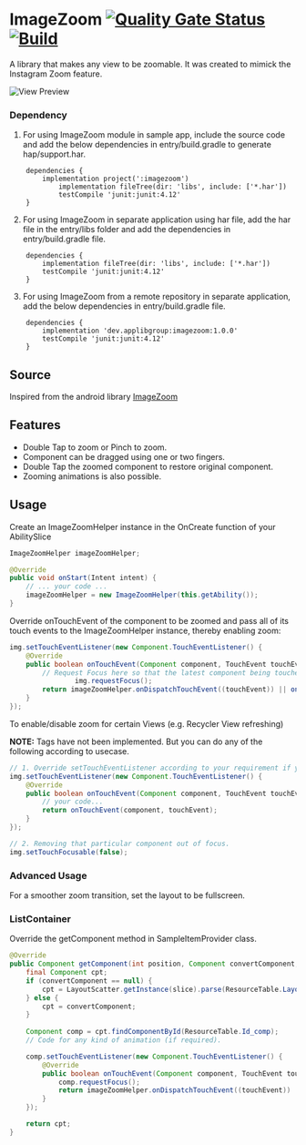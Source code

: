 # ImageZoom [![Quality Gate Status](https://sonarcloud.io/api/project_badges/measure?project=applibgroup_Imagezoom&metric=alert_status)](https://sonarcloud.io/dashboard?id=applibgroup_Imagezoom) [![Build](https://github.com/applibgroup/Imagezoom/actions/workflows/main.yml/badge.svg)](https://github.com/applibgroup/Imagezoom/actions/workflows/main.yml)
A library that makes any view to be zoomable.
It was created to mimick the Instagram Zoom feature.

![View Preview](https://github.com/applibgroup/Imagezoom/blob/master/Demo.gif?raw=true)

### Dependency
1. For using ImageZoom module in sample app, include the source code and add the below dependencies in entry/build.gradle to generate hap/support.har.
```
	dependencies {
		implementation project(':imagezoom')
        	implementation fileTree(dir: 'libs', include: ['*.har'])
        	testCompile 'junit:junit:4.12'
	}
```
2. For using ImageZoom in separate application using har file, add the har file in the entry/libs folder and add the dependencies in entry/build.gradle file.
```
	dependencies {
		implementation fileTree(dir: 'libs', include: ['*.har'])
		testCompile 'junit:junit:4.12'
	}

```
3. For using ImageZoom from a remote repository in separate application, add the below dependencies in entry/build.gradle file.
```
	dependencies {
		implementation 'dev.applibgroup:imagezoom:1.0.0'
		testCompile 'junit:junit:4.12'
	}
```
## Source
Inspired from the android library [ImageZoom](https://github.com/okaybroda/ImageZoom)
## Features
* Double Tap to zoom or Pinch to zoom.
* Component can be dragged using one or two fingers.
* Double Tap the zoomed component to restore original component.
* Zooming animations is also possible.

## Usage
Create an ImageZoomHelper instance in the OnCreate function of your AbilitySlice
```java
ImageZoomHelper imageZoomHelper;

@Override
public void onStart(Intent intent) {
	// ... your code ...
	imageZoomHelper = new ImageZoomHelper(this.getAbility());
}
```
Override onTouchEvent of the component to be zoomed and pass all of its touch events to the ImageZoomHelper instance, thereby enabling zoom:
```java
img.setTouchEventListener(new Component.TouchEventListener() {
	@Override
	public boolean onTouchEvent(Component component, TouchEvent touchEvent) {
		// Request Focus here so that the latest component being touched is having the focus
                img.requestFocus();
		return imageZoomHelper.onDispatchTouchEvent((touchEvent)) || onTouchEvent(component, touchEvent);
	}
});
```
To enable/disable zoom for certain Views (e.g. Recycler View refreshing)

**NOTE:** Tags have not been implemented. But you can do any of the following according to usecase.

```java
// 1. Override setTouchEventListener according to your requirement if you want to disable zoom.
img.setTouchEventListener(new Component.TouchEventListener() {
	@Override
	public boolean onTouchEvent(Component component, TouchEvent touchEvent) {
		// your code...
		return onTouchEvent(component, touchEvent);
	}
});

// 2. Removing that particular component out of focus.
img.setTouchFocusable(false);
```
### Advanced Usage
For a smoother zoom transition, set the layout to be fullscreen.
### ListContainer
Override the getComponent method in SampleItemProvider class.
```java
@Override
public Component getComponent(int position, Component convertComponent, ComponentContainer componentContainer) {
	final Component cpt;
	if (convertComponent == null) {
		cpt = LayoutScatter.getInstance(slice).parse(ResourceTable.Layout_item_sample, null, false);
	} else {
		cpt = convertComponent;
	}
	
	Component comp = cpt.findComponentById(ResourceTable.Id_comp);
	// Code for any kind of animation (if required).

	comp.setTouchEventListener(new Component.TouchEventListener() {
		@Override
		public boolean onTouchEvent(Component component, TouchEvent touchEvent) {
			comp.requestFocus();
			return imageZoomHelper.onDispatchTouchEvent((touchEvent)) || onTouchEvent(component, touchEvent);
		}
	});

	return cpt;
}
```
